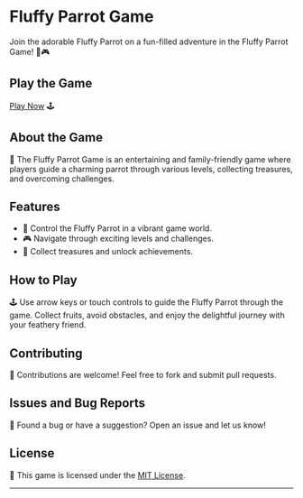 # Fluffy Parrot Game

Join the adorable Fluffy Parrot on a fun-filled adventure in the Fluffy Parrot Game! 🦜🎮

## Play the Game

[Play Now](https://your-username.github.io/fluffy-parrot-game/) 🕹️

## About the Game

📜 The Fluffy Parrot Game is an entertaining and family-friendly game where players guide a charming parrot through various levels, collecting treasures, and overcoming challenges.

## Features

- 🦜 Control the Fluffy Parrot in a vibrant game world.
- 🎮 Navigate through exciting levels and challenges.
- 🌟 Collect treasures and unlock achievements.

## How to Play

🕹️ Use arrow keys or touch controls to guide the Fluffy Parrot through the game. Collect fruits, avoid obstacles, and enjoy the delightful journey with your feathery friend.

## Contributing

🤝 Contributions are welcome! Feel free to fork and submit pull requests.

## Issues and Bug Reports

🐛 Found a bug or have a suggestion? Open an issue and let us know!

## License

📄 This game is licensed under the [MIT License](LICENSE).

---
